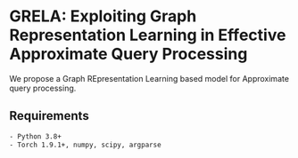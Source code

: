 # GRELA: Exploiting Graph Representation Learning in Effective Approximate Query Processing 

We propose a Graph REpresentation Learning based model for Approximate query processing.

## Requirements

```bash
- Python 3.8+
- Torch 1.9.1+, numpy, scipy, argparse
```

